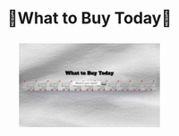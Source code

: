 
<div width="100%" height="100%" align="center">
  
<h1 align="center">
  <p align="center">🛒What to Buy Today🎁</p>
  <a href="https://what-to-buy-today.netlify.app/">
    <img width="50%" src="img/index-page.png"/>
  </a>
  </h1>
